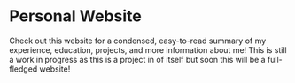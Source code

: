 # Personal Website

Check out this website for a condensed, easy-to-read summary of my experience, education, projects, and more information about me! This is still a work in progress as this is a project in of itself but soon this will be a full-fledged website!
